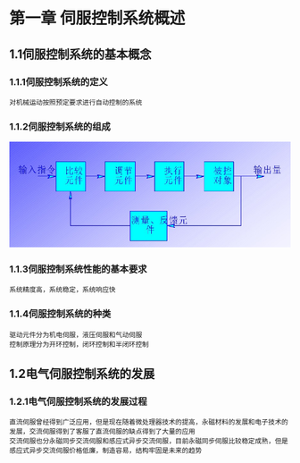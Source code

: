 # 第一章 伺服控制系统概述
## 1.1伺服控制系统的基本概念
### 1.1.1伺服控制系统的定义
    对机械运动按照预定要求进行自动控制的系统
### 1.1.2伺服控制系统的组成
![伺服控制系统的组成](https://github.com/MirrShad/AC-Servo-Contorl-System-notes/blob/master/Images/Chapter1/%E4%BC%BA%E6%9C%8D%E6%8E%A7%E5%88%B6%E7%B3%BB%E7%BB%9F%E7%9A%84%E7%BB%84%E6%88%90.png)
### 1.1.3伺服控制系统性能的基本要求
    系统精度高，系统稳定，系统响应快
### 1.1.4伺服控制系统的种类
    驱动元件分为机电伺服，液压伺服和气动伺服
    控制原理分为开环控制，闭环控制和半闭环控制

## 1.2电气伺服控制系统的发展
### 1.2.1电气伺服控制系统的发展过程
    直流伺服曾经得到广泛应用，但是现在随着微处理器技术的提高，永磁材料的发展和电子技术的发展，交流伺服得到了客服了直流伺服的缺点得到了大量的应用
    交流伺服也分永磁同步交流伺服和感应式异步交流伺服，目前永磁同步伺服比较稳定成熟，但是感应式异步交流伺服价格低廉，制造容易，结构牢固是未来的趋势

